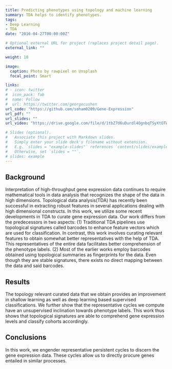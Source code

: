 ```yaml
---
title: Predicting phenotypes using topology and machine learning
summary: TDA helps to identify phenotypes.
tags:
- Deep Learning
- TDA
date: "2016-04-27T00:00:00Z"

# Optional external URL for project (replaces project detail page).
external_link: ""

weight: 10

image:
  caption: Photo by rawpixel on Unsplash
  focal_point: Smart

links:
# - icon: twitter
#  icon_pack: fab
#  name: Follow
#  url: https://twitter.com/georgecushen
url_code: "https://github.com/soham0209/Gene-Expression"
url_pdf: ""
url_slides: ""
url_video: "https://drive.google.com/file/d/1tbZ7d6uDurdl4OgnbqTSyXtOTWc_f2rc/view?usp=sharing"

# Slides (optional).
#   Associate this project with Markdown slides.
#   Simply enter your slide deck's filename without extension.
#   E.g. `slides = "example-slides"` references `content/slides/example-slides.md`.
#   Otherwise, set `slides = ""`.
# slides: example
---
```


## Background

Interpretation of high-throughput gene expression data continues to require mathematical tools in data analysis that recognizes the shape of the data in high dimensions. Topological data analysis(TDA) has recently been successful in extracting robust features in several applications dealing with high dimensional constructs. In this work, we utilize some recent developments in TDA to curate gene expression data. Our work differs from the predecessors in two aspects: (1) Traditional TDA pipelines use topological signatures called barcodes to enhance feature vectors which are used for classification. In contrast, this work involves curating relevant features to obtain somewhat better representatives with the help of TDA. This representatives of the entire data facilitates better comprehension of the phenotype labels. (2) Most of the earlier works employ barcodes obtained using topological summaries as fingerprints for the data. Even though they are stable signatures, there exists no direct mapping between the data and said barcodes.
## Results
The topology relevant curated data that we obtain provides an improvement in shallow learning as well as deep learning based supervised classifications. We further show that the representative cycles we compute have an unsupervised inclination towards phenotype labels. This work thus shows that topological signatures are able to comprehend gene expression levels and classify cohorts accordingly.
## Conclusions
In this work, we engender representative persistent cycles to discern the gene expression data. These cycles allow us to directly procure genes entailed in similar processes.
